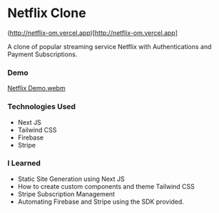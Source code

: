 # Netflix Clone

(http://netflix-om.vercel.app)[http://netflix-om.vercel.app]

A clone of popular streaming service Netflix with Authentications and Payment Subscriptions.

### Demo 

[Netflix Demo.webm](https://user-images.githubusercontent.com/69624554/196932597-cfe8e281-a8e4-4d71-a89e-79f64647254f.webm)


### Technologies Used
- Next JS 
- Tailwind CSS
- Firebase  
- Stripe 

### I Learned
- Static Site Generation using Next JS
- How to create custom components and theme Tailwind CSS
- Stripe Subscription Management
- Automating Firebase and Stripe using the SDK provided.




